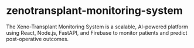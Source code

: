 # zenotransplant-monitoring-system
The Xeno-Transplant Monitoring System is a scalable, AI-powered platform using React, Node.js, FastAPI, and Firebase to monitor patients and predict post-operative outcomes.
